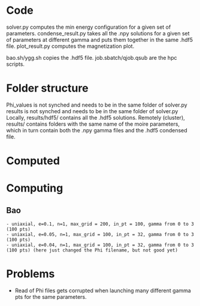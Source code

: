 # Code 
solver.py computes the min energy configuration for a given set of parameters.
condense_result.py takes all the .npy solutions for a given set of parameters at different gamma and puts them together in the same .hdf5 file.
plot_result.py computes the magnetization plot.

bao.sh/ygg.sh copies the .hdf5 file.
job.sbatch/qjob.qsub are the hpc scripts.

# Folder structure
Phi_values is not synched and needs to be in the same folder of solver.py
results is not synched and needs to be in the same folder of solver.py
Locally, results/hdf5/ contains all the .hdf5 solutions.
Remotely (cluster), results/ contains folders with the same name of the moire parameters, which in turn contain both the .npy gamma files and the .hdf5 condensed file.

# Computed 

# Computing
## Bao
    - uniaxial, e=0.1, n=1, max_grid = 200, in_pt = 100, gamma from 0 to 3 (100 pts)
    - uniaxial, e=0.05, n=1, max_grid = 100, in_pt = 32, gamma from 0 to 3 (100 pts)
    - uniaxial, e=0.04, n=1, max_grid = 100, in_pt = 32, gamma from 0 to 3 (100 pts) (here just changed the Phi filename, but not good yet)

# Problems
- Read of Phi files gets corrupted when launching many different gamma pts for the same parameters.
